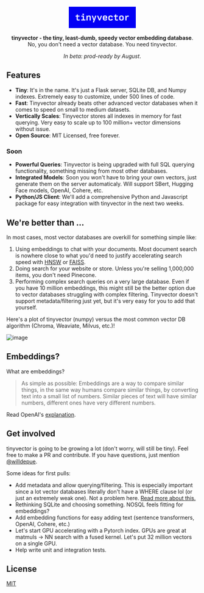 <p align="center">
  <img src="https://github.com/0hq/tinyvector/blob/main/assets/TINYVECTORLOGO.png?raw=true" alt="tinyvector logo">
</p>


<p align="center">
    <b>tinyvector - the tiny, least-dumb, speedy vector embedding database</b>. <br />
    No, you don't need a vector database. You need tinyvector.
</p>
<p align="center">
    <i>In beta: prod-ready by August</i>. <br />
</p>

## Features
- __Tiny__: It's in the name. It's just a Flask server, SQLite DB, and Numpy indexes. Extremely easy to customize, under 500 lines of code.
- __Fast__: Tinyvector already beats other advanced vector databases when it comes to speed on small to medium datasets.
- __Vertically Scales__: Tinyvector stores all indexes in memory for fast querying. Very easy to scale up to 100 million+ vector dimensions without issue.
- __Open Source__: MIT Licensed, free forever.

### Soon
- __Powerful Queries__: Tinyvector is being upgraded with full SQL querying functionality, something missing from most other databases.
- __Integrated Models__: Soon you won't have to bring your own vectors, just generate them on the server automaticaly. Will support SBert, Hugging Face models, OpenAI, Cohere, etc.
- __Python/JS Client__: We'll add a comprehensive Python and Javascript package for easy integration with tinyvector in the next two weeks.

## We're better than ...

In most cases, most vector databases are overkill for something simple like:
1. Using embeddings to chat with your documents. Most document search is nowhere close to what you'd need to justify accelerating search speed with [HNSW](https://github.com/nmslib/hnswlib) or [FAISS](https://github.com/facebookresearch/faiss).
2. Doing search for your website or store. Unless you're selling 1,000,000 items, you don't need Pinecone.
3. Performing complex search queries on a very large database. Even if you have 10 million embeddings, this might still be the better option due to vector databases struggling with complex filtering. Tinyvector doesn't support metadata/filtering just yet, but it's very easy for you to add that yourself.

Here's a plot of tinyvector (numpy) versus the most common vector DB algorithm (Chroma, Weaviate, Milvus, etc.)!

![image](https://github.com/0hq/tinyvector/assets/30643741/8f50bf86-432c-4944-a9d1-f9ded389cb02)

## Embeddings?

What are embeddings?

> As simple as possible: Embeddings are a way to compare similar things, in the same way humans compare similar things, by converting text into a small list of numbers. Similar pieces of text will have similar numbers, different ones have very different numbers.

Read OpenAI's [explanation](https://platform.openai.com/docs/guides/embeddings/what-are-embeddings).  

## Get involved

tinyvector is going to be growing a lot (don't worry, will still be tiny). Feel free to make a PR and contribute. If you have questions, just mention [@willdepue](https://twitter.com/willdepue).

Some ideas for first pulls:

- Add metadata and allow querying/filtering. This is especially important since a lot vector databases literally don't have a WHERE clause lol (or just an extremely weak one). Not a problem here. [Read more about this.](https://www.pinecone.io/learn/vector-search-filtering)
- Rethinking SQLite and choosing something. NOSQL feels fitting for embeddings?
- Add embedding functions for easy adding text (sentence transformers, OpenAI, Cohere, etc.)
-  Let's start GPU accelerating with a Pytorch index. GPUs are great at matmuls -> NN search with a fused kernel. Let's put 32 million vectors on a single GPU.
- Help write unit and integration tests.


## License

[MIT](./LICENSE)
